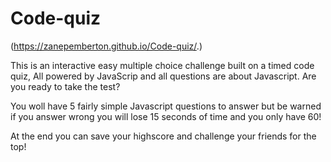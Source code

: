 # Code-quiz

(https://zanepemberton.github.io/Code-quiz/.)

This is an interactive easy multiple choice challenge built on a timed code quiz, All powered by JavaScrip and all questions are about Javascript. Are you ready to take the test?

You woll have 5 fairly simple Javascript questions to answer but be warned if you answer wrong you will lose 15 seconds of time and you only have 60!

At the end you can save your highscore and challenge your friends for the top!